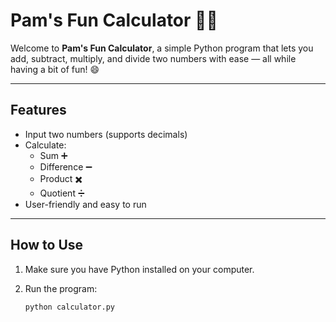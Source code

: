 # Pam's Fun Calculator 🎉😎

Welcome to **Pam's Fun Calculator**, a simple Python program that lets you add, subtract, multiply, and divide two numbers with ease — all while having a bit of fun! 😄

---

## Features

- Input two numbers (supports decimals)
- Calculate:
  - Sum ➕
  - Difference ➖
  - Product ✖️
  - Quotient ➗
- User-friendly and easy to run

---

## How to Use

1. Make sure you have Python installed on your computer.
2. Run the program:

   ```bash
   python calculator.py
